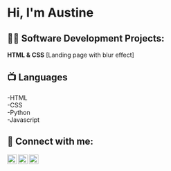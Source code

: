 <h1>Hi, I'm Austine</h1>

<h2>👨‍💻 Software Development Projects:</h2>
<b>HTML & CSS</b>
[Landing page with blur effect]
<h2>📺 Languages</h2>
-HTML<br/>
-CSS<br/>
-Python<br/>
-Javascript<br/>


<h2> 🤳 Connect with me:</h2>

[<img align="left" alt="AustineOdongo | Twitter" width="22px" src="https://cdn.jsdelivr.net/npm/simple-icons@v3/icons/twitter.svg" />][twitter]
[<img align="left" alt="AustineOdongo | LinkedIn" width="22px" src="https://cdn.jsdelivr.net/npm/simple-icons@v3/icons/linkedin.svg" />][linkedin]
[<img align="left" alt="AustineOdongo | Gmail" width="22px" src="https://cdn.jsdelivr.net/npm/simple-icons@v3/icons/gmail.svg" />][Email]

[twitter]:https://x.com/Dokotolo8
[linkedin]:www.linkedin.com/in/austine-odongo-675aaa281
[Email]:austinodongo@gmail.com

<!--
**joshmadakor1/joshmadakor1** is a ✨ _special_ ✨ repository because its `README.md` (this file) appears on your GitHub profile.

Here are some ideas to get you started:

- 🔭 I’m currently working on ...
- 🌱 I’m currently learning ...
- 👯 I’m looking to collaborate on ...
- 🤔 I’m looking for help with ...
- 💬 Ask me about ...
- 📫 How to reach me: ...
- 😄 Pronouns: ...
- ⚡ Fun fact: ...
-->
